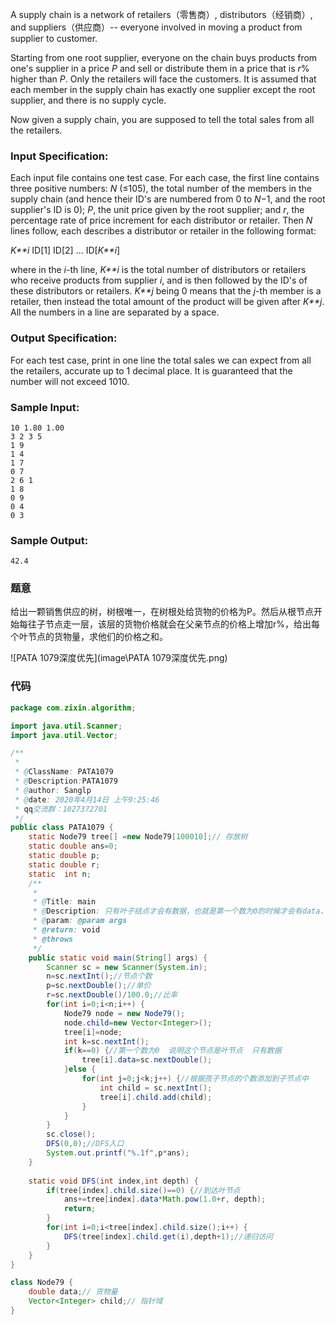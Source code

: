 A supply chain is a network of retailers（零售商）, distributors（经销商）, and suppliers（供应商）-- everyone involved in moving a product from supplier to customer.

Starting from one root supplier, everyone on the chain buys products from one's supplier in a price *P* and sell or distribute them in a price that is *r*% higher than *P*. Only the retailers will face the customers. It is assumed that each member in the supply chain has exactly one supplier except the root supplier, and there is no supply cycle.

Now given a supply chain, you are supposed to tell the total sales from all the retailers.

### Input Specification:

Each input file contains one test case. For each case, the first line contains three positive numbers: *N* (≤105), the total number of the members in the supply chain (and hence their ID's are numbered from 0 to *N*−1, and the root supplier's ID is 0); *P*, the unit price given by the root supplier; and *r*, the percentage rate of price increment for each distributor or retailer. Then *N* lines follow, each describes a distributor or retailer in the following format:

*K**i* ID[1] ID[2] ... ID[*K**i*]

where in the *i*-th line, *K**i* is the total number of distributors or retailers who receive products from supplier *i*, and is then followed by the ID's of these distributors or retailers. *K**j* being 0 means that the *j*-th member is a retailer, then instead the total amount of the product will be given after *K**j*. All the numbers in a line are separated by a space.

### Output Specification:

For each test case, print in one line the total sales we can expect from all the retailers, accurate up to 1 decimal place. It is guaranteed that the number will not exceed 1010.

### Sample Input:

```in
10 1.80 1.00
3 2 3 5
1 9
1 4
1 7
0 7
2 6 1
1 8
0 9
0 4
0 3   
```

### Sample Output:

```out
42.4
```

### 题意

给出一颗销售供应的树，树根唯一，在树根处给货物的价格为P。然后从根节点开始每往子节点走一层，该层的货物价格就会在父亲节点的价格上增加r%，给出每个叶节点的货物量，求他们的价格之和。



![PATA 1079深度优先](image\PATA 1079深度优先.png)

### 代码

```java
package com.zixin.algorithm;

import java.util.Scanner;
import java.util.Vector;

/**
 * 
 * @ClassName: PATA1079
 * @Description:PATA1079
 * @author: Sanglp
 * @date: 2020年4月14日 上午9:25:46 
 * qq交流群：1027372701
 */
public class PATA1079 {
    static Node79 tree[] =new Node79[100010];// 存放树
    static double ans=0;
    static double p;
    static double r;
    static  int n;
    /**
     * 
     * @Title: main   
     * @Description: 只有叶子结点才会有数据，也就是第一个数为0的时候才会有data，否则只有孩子节点的信息
     * @param: @param args      
     * @return: void      
     * @throws
     */
    public static void main(String[] args) {
		Scanner sc = new Scanner(System.in);
		n=sc.nextInt();//节点个数
		p=sc.nextDouble();//单价
		r=sc.nextDouble()/100.0;//比率
		for(int i=0;i<n;i++) {
			Node79 node = new Node79();
			node.child=new Vector<Integer>();
			tree[i]=node;
			int k=sc.nextInt();
			if(k==0) {//第一个数为0  说明这个节点是叶节点  只有数据
				tree[i].data=sc.nextDouble();
			}else {
				for(int j=0;j<k;j++) {//根据孩子节点的个数添加到子节点中
					int child = sc.nextInt();
					tree[i].child.add(child);
				}
			}
		}
		sc.close();
		DFS(0,0);//DFS入口
		System.out.printf("%.1f",p*ans);
	}
    
    static void DFS(int index,int depth) {
    	if(tree[index].child.size()==0) {//到达叶节点
    		ans+=tree[index].data*Math.pow(1.0+r, depth);
    		return;
    	}
    	for(int i=0;i<tree[index].child.size();i++) {
    		DFS(tree[index].child.get(i),depth+1);//递归访问
    	}
    }
}

class Node79 {
	double data;// 货物量
	Vector<Integer> child;// 指针域
}
```

